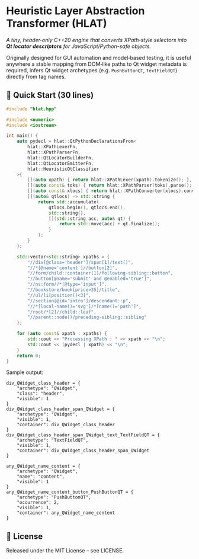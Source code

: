 # Heuristic Layer Abstraction Transformer (HLAT)

*A tiny, header‑only C++20 engine that converts XPath‑style selectors into **Qt locator descriptors** for JavaScript/Python-safe objects.*

Originally designed for GUI automation and model‑based testing, it is useful anywhere a stable mapping from DOM‑like
paths to Qt widget metadata is required, infers Qt widget archetypes (e.g. `PushButtonQT`, `TextFieldQT`) directly from tag names.

## 🚀 Quick Start (30 lines)

```cpp
#include "hlat.hpp"

#include <numeric>
#include <iostream>

int main() {
    auto pydecl = hlat::QtPythonDeclarationsFrom<
        hlat::XPathLexerFn,
        hlat::XPathParserFn,
        hlat::QtLocatorBuilderFn,
        hlat::QtLocatorEmitterFn,
        hlat::HeuristicQtClassifier
    >{
        [](auto xpath) { return hlat::XPathLexer(xpath).tokenize(); },
        [](auto const& toks) { return hlat::XPathParser(toks).parse(); },
        [](auto const& xlocs) { return hlat::XPathConverter(xlocs).convert(); },
        [](auto& qtlocs) -> std::string {
            return std::accumulate(
                qtlocs.begin(), qtlocs.end(),
                std::string{},
                [](std::string acc, auto& qt) {
                    return std::move(acc) + qt.finalize();
                }
            );
        }
    };

    std::vector<std::string> xpaths = {
        "//div[@class='header']/span[1]/text()",
        "//*[@name='content']//button[2]",
        "//form/child::container[1]/following-sibling::button",
        "//button[@name='submit' and @enabled='true']",
        "//ns:form//*[@type='input']",
        "//bookstore/book[price>35]/title",
        "//ul/li[position()<3]",
        "//section[@id='intro']/descendant::p",
        "//*[local-name()='svg']/*[name()='path']",
        "/root/*[2]//child::leaf",
        "//parent::node()/preceding-sibling::sibling"
    };

    for (auto const& xpath : xpaths) {
        std::cout << "Processing XPath : " << xpath << "\n";
        std::cout << (pydecl | xpath) << "\n";
    }
    return 0;
}
```

Sample output:
```text
div_QWidget_class_header = {
    "archetype": "QWidget",
    "class": "header",
    "visible": 1
}
div_QWidget_class_header_span_QWidget = {
    "archetype": "QWidget",
    "visible": 1,
    "container": div_QWidget_class_header
}
div_QWidget_class_header_span_QWidget_text_TextFieldQT = {
    "archetype": "TextFieldQT",
    "visible": 1,
    "container": div_QWidget_class_header_span_QWidget
}

any_QWidget_name_content = {
    "archetype": "QWidget",
    "name": "content",
    "visible": 1
}
any_QWidget_name_content_button_PushButtonQT = {
    "archetype": "PushButtonQT",
    "occurrence": 2,
    "visible": 1,
    "container": any_QWidget_name_content
}
```

## 📄 License

Released under the MIT License – see LICENSE.
